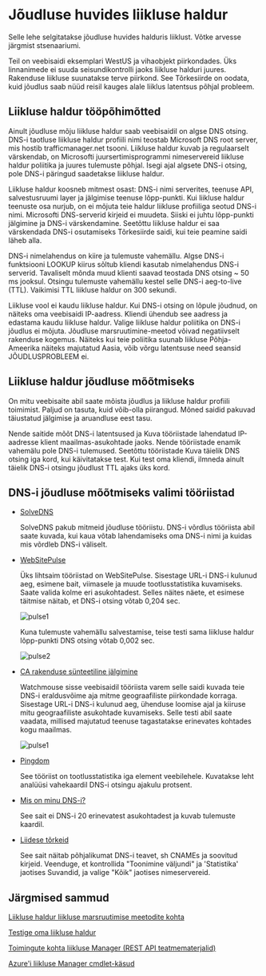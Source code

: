 <properties
    pageTitle="Jõudluse huvides Azure'i liikluse haldur | Microsoft Azure'i"
    description="Jõudluse liikluse haldur ja kuidas testida jõudlust veebisaidi liikluse haldur kasutamisel mõistmine"
    services="traffic-manager"
    documentationCenter=""
    authors="sdwheeler"
    manager="carmonm"
    editor=""
/>
<tags
    ms.service="traffic-manager"
    ms.devlang="na"
    ms.topic="article"
    ms.tgt_pltfrm="na"
    ms.workload="infrastructure-services"
    ms.date="10/11/2016"
    ms.author="sewhee"
/>

# <a name="performance-considerations-for-traffic-manager"></a>Jõudluse huvides liikluse haldur

Selle lehe selgitatakse jõudluse huvides halduris liiklust. Võtke arvesse järgmist stsenaariumi.

Teil on veebisaidi eksemplari WestUS ja vihaobjekt piirkondades. Üks linnanimede ei suuda seisundikontrolli jaoks liikluse halduri juures. Rakenduse liikluse suunatakse terve piirkond. See Tõrkesiirde on oodata, kuid jõudlus saab nüüd reisil kauges alale liiklus latentsus põhjal probleem.

## <a name="how-traffic-manager-works"></a>Liikluse haldur tööpõhimõtted

Ainult jõudluse mõju liikluse haldur saab veebisaidil on algse DNS otsing. DNS-i taotluse liikluse haldur profiili nimi teostab Microsoft DNS root server, mis hostib trafficmanager.net tsooni. Liikluse haldur kuvab ja regulaarselt värskendab, on Microsofti juursertimisprogrammi nimeservereid liikluse haldur poliitika ja juures tulemuste põhjal. Isegi ajal algsete DNS-i otsing, pole DNS-i päringud saadetakse liikluse haldur.

Liikluse haldur koosneb mitmest osast: DNS-i nimi serverites, teenuse API, salvestusruumi layer ja jälgimise teenuse lõpp-punkti. Kui liikluse haldur teenuste osa nurjub, on ei mõjuta teie haldur liikluse profiiliga seotud DNS-i nimi. Microsofti DNS-serverid kirjeid ei muudeta. Siiski ei juhtu lõpp-punkti jälgimine ja DNS-i värskendamine. Seetõttu liikluse haldur ei saa värskendada DNS-i osutamiseks Tõrkesiirde saidi, kui teie peamine saidi läheb alla.

DNS-i nimelahendus on kiire ja tulemuste vahemällu. Algse DNS-i funktsiooni LOOKUP kiirus sõltub kliendi kasutab nimelahendus DNS-i serverid. Tavaliselt mõnda muud klienti saavad teostada DNS otsing ~ 50 ms jooksul. Otsingu tulemuste vahemällu kestel selle DNS-i aeg-to-live (TTL). Vaikimisi TTL liikluse haldur on 300 sekundi.

Liikluse vool ei kaudu liikluse haldur. Kui DNS-i otsing on lõpule jõudnud, on näiteks oma veebisaidi IP-aadress. Kliendi ühendub see aadress ja edastama kaudu liikluse haldur. Valige liikluse haldur poliitika on DNS-i jõudlus ei mõjuta. Jõudluse marsruutimine-meetod võivad negatiivselt rakenduse kogemus. Näiteks kui teie poliitika suunab liikluse Põhja-Ameerika näiteks majutatud Aasia, võib võrgu latentsuse need seansid JÕUDLUSPROBLEEM ei.

## <a name="measuring-traffic-manager-performance"></a>Liikluse haldur jõudluse mõõtmiseks

On mitu veebisaite abil saate mõista jõudlus ja liikluse haldur profiili toimimist. Paljud on tasuta, kuid võib-olla piirangud. Mõned saidid pakuvad täiustatud jälgimise ja aruandluse eest tasu.

Nende saitide mõõt DNS-i latentsused ja Kuva tööriistade lahendatud IP-aadresse klient maailmas-asukohtade jaoks. Nende tööriistade enamik vahemälu pole DNS-i tulemused. Seetõttu tööriistade Kuva täielik DNS otsing iga kord, kui käivitatakse test. Kui test oma kliendi, ilmneda ainult täielik DNS-i otsingu jõudlust TTL ajaks üks kord.

## <a name="sample-tools-to-measure-dns-performance"></a>DNS-i jõudluse mõõtmiseks valimi tööriistad

- [SolveDNS](http://www.solvedns.com/dns-comparison/)

    SolveDNS pakub mitmeid jõudluse tööriistu. DNS-i võrdlus tööriista abil saate kuvada, kui kaua võtab lahendamiseks oma DNS-i nimi ja kuidas mis võrdleb DNS-i väliselt.

- [WebSitePulse](http://www.websitepulse.com/help/tools.php)

    Üks lihtsaim tööriistad on WebSitePulse. Sisestage URL-i DNS-i kulunud aeg, esimene bait, viimasele ja muude tootlusstatistika kuvamiseks. Saate valida kolme eri asukohtadest. Selles näites näete, et esimese täitmise näitab, et DNS-i otsing võtab 0,204 sec.

    ![pulse1](./media/traffic-manager-performance-considerations/traffic-manager-web-site-pulse.png)

    Kuna tulemuste vahemällu salvestamise, teise testi sama liikluse haldur lõpp-punkti DNS otsing võtab 0,002 sec.

    ![pulse2](./media/traffic-manager-performance-considerations/traffic-manager-web-site-pulse2.png)

- [CA rakenduse sünteetiline jälgimine](https://asm.ca.com/en/checkit.php)

    Watchmouse sisse veebisaidil tööriista varem selle saidi kuvada teie DNS-i eraldusvõime aja mitme geograafiliste piirkondade korraga. Sisestage URL-i DNS-i kulunud aeg, ühenduse loomise ajal ja kiiruse mitu geograafiliste asukohtade kuvamiseks. Selle testi abil saate vaadata, millised majutatud teenuse tagastatakse erinevates kohtades kogu maailmas.

    ![pulse1](./media/traffic-manager-performance-considerations/traffic-manager-web-site-watchmouse.png)

- [Pingdom](http://tools.pingdom.com/)

    See tööriist on tootlusstatistika iga element veebilehele. Kuvatakse leht analüüsi vahekaardil DNS-i otsingu ajakulu protsent.

- [Mis on minu DNS-i?](http://www.whatsmydns.net/)

    See sait ei DNS-i 20 erinevatest asukohtadest ja kuvab tulemuste kaardil.

- [Liidese tõrkeid](http://www.digwebinterface.com)

    See sait näitab põhjalikumat DNS-i teavet, sh CNAMEs ja soovitud kirjeid. Veenduge, et kontrollida "Toonimine väljundi" ja 'Statistika' jaotises Suvandid, ja valige "Kõik" jaotises nimeservereid.

## <a name="next-steps"></a>Järgmised sammud

[Liikluse haldur liikluse marsruutimise meetodite kohta](traffic-manager-routing-methods.md)

[Testige oma liikluse haldur](traffic-manager-testing-settings.md)

[Toimingute kohta liikluse Manager (REST API teatmematerjalid)](http://go.microsoft.com/fwlink/?LinkId=313584)

[Azure'i liikluse Manager cmdlet-käsud](http://go.microsoft.com/fwlink/p/?LinkId=400769)
